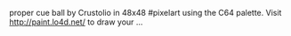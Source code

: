 proper cue ball by Crustolio in 48x48 #pixelart using the C64 palette. Visit http://paint.lo4d.net/ to draw your … 